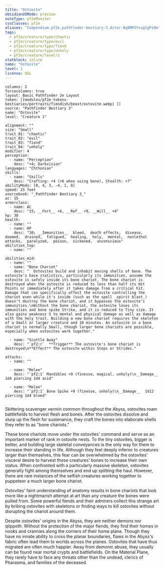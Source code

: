 ```yaml
---
title: "Ostovite"
obsidianUIMode: preview
noteType: pf2eMonster
cssClasses: pf2e
aliases: "Compendium.pf2e.pathfinder-bestiary-3.Actor.Nq0MR5YsuglgPi0m" 
tags:
  - pf2e/creature/type/chaotic
  - pf2e/creature/type/evil
  - pf2e/creature/type/fiend
  - pf2e/creature/type/unholy
  - pf2e/creature/level/1
statblock: inline
name: "Ostovite"
level: 1
license: OGL
---
```


```statblock
columns: 2
forcecolumns: true
layout: Basic Pathfinder 2e Layout
token: [[modules/pf2e-tokens-bestiaries/portraits/fiendish/beast/ostovite.webp| ]]
source: "Pathfinder Bestiary 3"
name: "Ostovite"
level: "Creature 1"

alignment: ""
size: "Small"
trait_01: "chaotic"
trait_02: "evil"
trait_03: "fiend"
trait_04: "unholy"
modifier: 4
perception:
  - name: "Perception"
    desc: "+4; Darkvision"
languages: "Chthonian"
skills:
  - name: "Skills"
    desc: "Crafting: +4 (+6 when using bone), Stealth: +7"
abilityMods: [0, 4, 3, -4, 1, 0]
speed: 25 feet
sourcebook: "_Pathfinder Bestiary 3_"
ac: 15
armorclass:
  - name: AC
    desc: "15; __Fort__ +6, __Ref__ +9, __Will__ +4"
hp: 30
health:
  - name: ""
  - name: HP
    desc: "30; __Immunities__  bleed,  death effects,  disease,  doomed,  drained,  fatigued,  healing,  holy,  mental,  nonlethal attacks,  paralyzed,  poison,  sickened,  unconscious"
abilities_top:
  - name: ""

abilities_mid:
  - name: ""
  - name: "Bone Chariot"
    desc: "  Ostovites build and inhabit moving shells of bone. The ostovite's base statistics, particularly its immunities, assume the ostovite is safely inside its bone chariot. The bone chariot is destroyed when the ostovite is reduced to less than half its Hit Points or immediately after it takes damage from a critical hit. Damage that can specifically affect the ostovite controlling the chariot even while it's inside (such as the spell _spirit blast_) doesn't destroy the bone chariot, and it bypasses the ostovite's immunities.\nWithout the bone chariot, the ostovite loses its immunities and bone spike Strike, and it is reduced to Tiny size. It also gains weakness 5 to mental and physical damage as well as damage with the holy trait. Building a new bone chariot requires the skeleton of a Small or larger creature and 10 minutes. An ostovite in a bone chariot is normally Small, though larger bone chariots are possible, especially when ostovites work together."

  - name: "Scuttle Away"
    desc: "`pf2:r`  **Trigger** The ostovite's bone chariot is destroyed\n**Effect** The ostovite within Steps or Strides."

attacks:
  - name: ""

  - name: "Melee"
    desc: "`pf2:1` Mandibles +9 (finesse, magical, unholy)\n__Damage__  1d4 piercing 1d4 acid"

  - name: "Melee"
    desc: "`pf2:1` Bone Spike +9 (finesse, unholy)\n__Damage__  1d12 piercing 1d4 bleed"
 
```



Skittering scavenger vermin common throughout the Abyss, ostovites roam battlefields to harvest flesh and bones. After the ostovites dissolve and slurp up the flesh for sustenance, they craft the bones into elaborate shells they refer to as "bone chariots."

These bone chariots move under the ostovites' command and serve as an important marker of rank in ostovite nests. To the tiny ostovites, bigger is better, and building large skeletal conveyances is the only way for them to increase their standing in life. Although they feel deeply inferior to creatures larger than themselves, this fear can be overwhelmed by the ostovites' visceral desire to harvest those creatures' bones to increase their own status. When confronted with a particularly massive skeleton, ostovites generally fight among themselves and end up splitting the haul. However, there are rare instances of the selfish creatures working together to puppeteer a much larger bone chariot.

Ostovites' faint understanding of anatomy results in bone chariots that look more like a nightmarish attempt at art than any creature the bones were pulled from. Some powerful fiends and their admirers collect this strange art by bribing ostovites with skeletons or finding ways to kill ostovites without disrupting the chariot around them.

Despite ostovites' origins in the Abyss, they are neither demons nor qlippoth. Without the protection of the major fiends, they find their homes in nooks and crannies along the corners of their home plane. Though they have no innate ability to cross the planar boundaries, flaws in the Abyss's fabric often lead them to worlds across the planes. Ostovites that have thus migrated are often much happier. Away from demonic abuse, they usually can be found near mortal crypts and battlefields. On the Material Plane, they rarely have to face any threats other than the undead, clerics of Pharasma, and families of the deceased.
